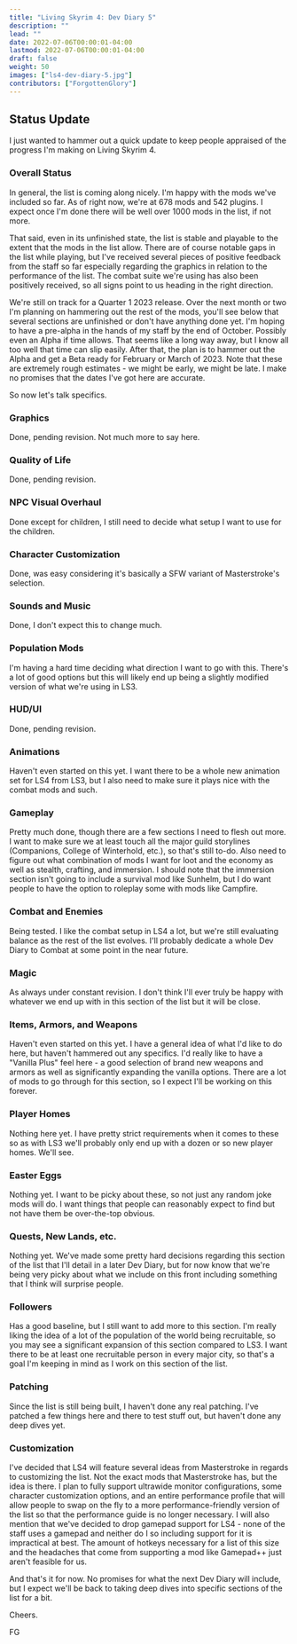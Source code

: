 ```yaml
---
title: "Living Skyrim 4: Dev Diary 5"
description: ""
lead: ""
date: 2022-07-06T00:00:01-04:00
lastmod: 2022-07-06T00:00:01-04:00
draft: false
weight: 50
images: ["ls4-dev-diary-5.jpg"]
contributors: ["ForgottenGlory"]
---
```


## Status Update

I just wanted to hammer out a quick update to keep people appraised of the progress I'm making on Living Skyrim 4.

### Overall Status

In general, the list is coming along nicely. I'm happy with the mods we've included so far. As of right now, we're at 678 mods and 542 plugins. I expect once I'm done there will be well over 1000 mods in the list, if not more. 

That said, even in its unfinished state, the list is stable and playable to the extent that the mods in the list allow. There are of course notable gaps in the list while playing, but I've received several pieces of positive feedback from the staff so far especially regarding the graphics in relation to the performance of the list. The combat suite we're using has also been positively received, so all signs point to us heading in the right direction. 

We're still on track for a Quarter 1 2023 release. Over the next month or two I'm planning on hammering out the rest of the mods, you'll see below that several sections are unfinished or don't have anything done yet. I'm hoping to have a pre-alpha in the hands of my staff by the end of October. Possibly even an Alpha if time allows. That seems like a long way away, but I know all too well that time can slip easily. After that, the plan is to hammer out the Alpha and get a Beta ready for February or March of 2023. Note that these are extremely rough estimates - we might be early, we might be late. I make no promises that the dates I've got here are accurate. 

So now let's talk specifics.

### Graphics

Done, pending revision. Not much more to say here.

### Quality of Life

Done, pending revision.

### NPC Visual Overhaul

Done except for children, I still need to decide what setup I want to use for the children.

### Character Customization

Done, was easy considering it's basically a SFW variant of Masterstroke's selection.

### Sounds and Music

Done, I don't expect this to change much.

### Population Mods

I'm having a hard time deciding what direction I want to go with this. There's a lot of good options but this will likely end up being a slightly modified version of what we're using in LS3.

### HUD/UI

Done, pending revision.

### Animations

Haven't even started on this yet. I want there to be a whole new animation set for LS4 from LS3, but I also need to make sure it plays nice with the combat mods and such.

### Gameplay

Pretty much done, though there are a few sections I need to flesh out more. I want to make sure we at least touch all the major guild storylines (Companions, College of Winterhold, etc.), so that's still to-do. Also need to figure out what combination of mods I want for loot and the economy as well as stealth, crafting, and immersion. I should note that the immersion section isn't going to include a survival mod like Sunhelm, but I do want people to have the option to roleplay some with mods like Campfire.

### Combat and Enemies

Being tested. I like the combat setup in LS4 a lot, but we're still evaluating balance as the rest of the list evolves. I'll probably dedicate a whole Dev Diary to Combat at some point in the near future.

### Magic

As always under constant revision. I don't think I'll ever truly be happy with whatever we end up with in this section of the list but it will be close.

### Items, Armors, and Weapons

Haven't even started on this yet. I have a general idea of what I'd like to do here, but haven't hammered out any specifics. I'd really like to have a "Vanilla Plus" feel here - a good selection of brand new weapons and armors as well as significantly expanding the vanilla options. There are a lot of mods to go through for this section, so I expect I'll be working on this forever.

### Player Homes 

Nothing here yet. I have pretty strict requirements when it comes to these so as with LS3 we'll probably only end up with a dozen or so new player homes. We'll see.

### Easter Eggs

Nothing yet. I want to be picky about these, so not just any random joke mods will do. I want things that people can reasonably expect to find but not have them be over-the-top obvious.

### Quests, New Lands, etc.

Nothing yet. We've made some pretty hard decisions regarding this section of the list that I'll detail in a later Dev Diary, but for now know that we're being very picky about what we include on this front including something that I think will surprise people. 

### Followers

Has a good baseline, but I still want to add more to this section. I'm really liking the idea of a lot of the population of the world being recruitable, so you may see a significant expansion of this section compared to LS3. I want there to be at least one recruitable person in every major city, so that's a goal I'm keeping in mind as I work on this section of the list.

### Patching

Since the list is still being built, I haven't done any real patching. I've patched a few things here and there to test stuff out, but haven't done any deep dives yet. 

### Customization

I've decided that LS4 will feature several ideas from Masterstroke in regards to customizing the list. Not the exact mods that Masterstroke has, but the idea is there. I plan to fully support ultrawide monitor configurations, some character customization options, and an entire performance profile that will allow people to swap on the fly to a more performance-friendly version of the list so that the performance guide is no longer necessary. I will also mention that we've decided to drop gamepad support for LS4 - none of the staff uses a gamepad and neither do I so including support for it is impractical at best. The amount of hotkeys necessary for a list of this size and the headaches that come from supporting a mod like Gamepad++ just aren't feasible for us. 

And that's it for now. No promises for what the next Dev Diary will include, but I expect we'll be back to taking deep dives into specific sections of the list for a bit.

Cheers.

FG